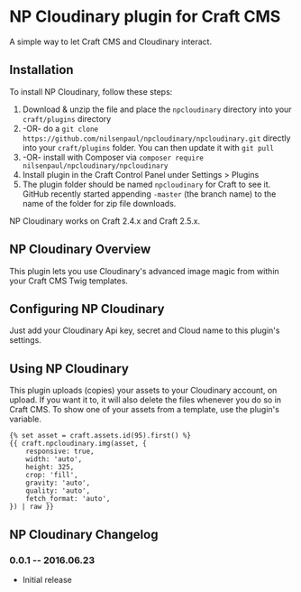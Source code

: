 # NP Cloudinary plugin for Craft CMS

A simple way to let Craft CMS and Cloudinary interact.

## Installation

To install NP Cloudinary, follow these steps:

1. Download & unzip the file and place the `npcloudinary` directory into your `craft/plugins` directory
2.  -OR- do a `git clone https://github.com/nilsenpaul/npcloudinary/npcloudinary.git` directly into your `craft/plugins` folder.  You can then update it with `git pull`
3.  -OR- install with Composer via `composer require nilsenpaul/npcloudinary/npcloudinary`
4. Install plugin in the Craft Control Panel under Settings > Plugins
5. The plugin folder should be named `npcloudinary` for Craft to see it.  GitHub recently started appending `-master` (the branch name) to the name of the folder for zip file downloads.

NP Cloudinary works on Craft 2.4.x and Craft 2.5.x.

## NP Cloudinary Overview

This plugin lets you use Cloudinary's advanced image magic from within your Craft CMS Twig templates.

## Configuring NP Cloudinary

Just add your Cloudinary Api key, secret and Cloud name to this plugin's settings.

## Using NP Cloudinary

This plugin uploads (copies) your assets to your Cloudinary account, on upload. If you want it to, it will also delete the files whenever you do so in Craft CMS.
To show one of your assets from a template, use the plugin's variable.

    {% set asset = craft.assets.id(95).first() %}
    {{ craft.npcloudinary.img(asset, {
        responsive: true,
        width: 'auto',
        height: 325,
        crop: 'fill',
        gravity: 'auto',
        quality: 'auto',
        fetch_format: 'auto',
    }) | raw }}

## NP Cloudinary Changelog

### 0.0.1 -- 2016.06.23

* Initial release
